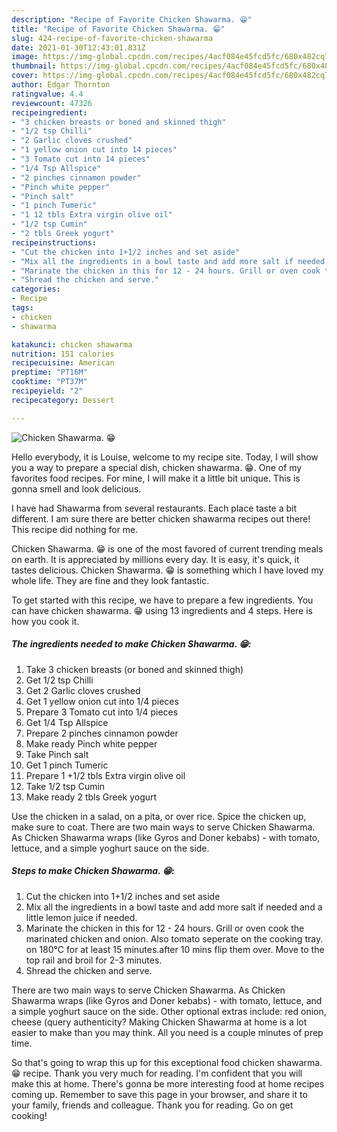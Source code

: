 ```yaml
---
description: "Recipe of Favorite Chicken Shawarma. 😁"
title: "Recipe of Favorite Chicken Shawarma. 😁"
slug: 424-recipe-of-favorite-chicken-shawarma
date: 2021-01-30T12:43:01.831Z
image: https://img-global.cpcdn.com/recipes/4acf084e45fcd5fc/680x482cq70/chicken-shawarma-😁-recipe-main-photo.jpg
thumbnail: https://img-global.cpcdn.com/recipes/4acf084e45fcd5fc/680x482cq70/chicken-shawarma-😁-recipe-main-photo.jpg
cover: https://img-global.cpcdn.com/recipes/4acf084e45fcd5fc/680x482cq70/chicken-shawarma-😁-recipe-main-photo.jpg
author: Edgar Thornton
ratingvalue: 4.4
reviewcount: 47326
recipeingredient:
- "3 chicken breasts or boned and skinned thigh"
- "1/2 tsp Chilli"
- "2 Garlic cloves crushed"
- "1 yellow onion cut into 14 pieces"
- "3 Tomato cut into 14 pieces"
- "1/4 Tsp Allspice"
- "2 pinches cinnamon powder"
- "Pinch white pepper"
- "Pinch salt"
- "1 pinch Tumeric"
- "1 12 tbls Extra virgin olive oil"
- "1/2 tsp Cumin"
- "2 tbls Greek yogurt"
recipeinstructions:
- "Cut the chicken into 1+1/2 inches and set aside"
- "Mix all the ingredients in a bowl taste and add more salt if needed and a little lemon juice if needed."
- "Marinate the chicken in this for 12 - 24 hours. Grill or oven cook the marinated chicken and onion. Also tomato seperate on the cooking tray. on 180°C for at least 15 minutes.after 10 mins flip them over. Move to the top rail and broil for 2-3 minutes."
- "Shread the chicken and serve."
categories:
- Recipe
tags:
- chicken
- shawarma

katakunci: chicken shawarma 
nutrition: 151 calories
recipecuisine: American
preptime: "PT16M"
cooktime: "PT37M"
recipeyield: "2"
recipecategory: Dessert

---
```



![Chicken Shawarma. 😁](https://img-global.cpcdn.com/recipes/4acf084e45fcd5fc/680x482cq70/chicken-shawarma-😁-recipe-main-photo.jpg)

Hello everybody, it is Louise, welcome to my recipe site. Today, I will show you a way to prepare a special dish, chicken shawarma. 😁. One of my favorites food recipes. For mine, I will make it a little bit unique. This is gonna smell and look delicious.

I have had Shawarma from several restaurants. Each place taste a bit different. I am sure there are better chicken shawarma recipes out there! This recipe did nothing for me.

Chicken Shawarma. 😁 is one of the most favored of current trending meals on earth. It is appreciated by millions every day. It is easy, it's quick, it tastes delicious. Chicken Shawarma. 😁 is something which I have loved my whole life. They are fine and they look fantastic.


To get started with this recipe, we have to prepare a few ingredients. You can have chicken shawarma. 😁 using 13 ingredients and 4 steps. Here is how you cook it.

<!--inarticleads1-->

##### The ingredients needed to make Chicken Shawarma. 😁:

1. Take 3 chicken breasts (or boned and skinned thigh)
1. Get 1/2 tsp Chilli
1. Get 2 Garlic cloves crushed
1. Get 1 yellow onion cut into 1/4 pieces
1. Prepare 3 Tomato cut into 1/4 pieces
1. Get 1/4 Tsp Allspice
1. Prepare 2 pinches cinnamon powder
1. Make ready Pinch white pepper
1. Take Pinch salt
1. Get 1 pinch Tumeric
1. Prepare 1 +1/2 tbls Extra virgin olive oil
1. Take 1/2 tsp Cumin
1. Make ready 2 tbls Greek yogurt


Use the chicken in a salad, on a pita, or over rice. Spice the chicken up, make sure to coat. There are two main ways to serve Chicken Shawarma. As Chicken Shawarma wraps (like Gyros and Doner kebabs) - with tomato, lettuce, and a simple yoghurt sauce on the side. 

<!--inarticleads2-->

##### Steps to make Chicken Shawarma. 😁:

1. Cut the chicken into 1+1/2 inches and set aside
1. Mix all the ingredients in a bowl taste and add more salt if needed and a little lemon juice if needed.
1. Marinate the chicken in this for 12 - 24 hours. Grill or oven cook the marinated chicken and onion. Also tomato seperate on the cooking tray. on 180°C for at least 15 minutes.after 10 mins flip them over. Move to the top rail and broil for 2-3 minutes.
1. Shread the chicken and serve.


There are two main ways to serve Chicken Shawarma. As Chicken Shawarma wraps (like Gyros and Doner kebabs) - with tomato, lettuce, and a simple yoghurt sauce on the side. Other optional extras include: red onion, cheese (query authenticity? Making Chicken Shawarma at home is a lot easier to make than you may think. All you need is a couple minutes of prep time. 

So that's going to wrap this up for this exceptional food chicken shawarma. 😁 recipe. Thank you very much for reading. I'm confident that you will make this at home. There's gonna be more interesting food at home recipes coming up. Remember to save this page in your browser, and share it to your family, friends and colleague. Thank you for reading. Go on get cooking!

